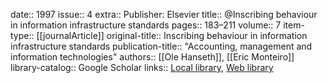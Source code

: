 date:: 1997
issue:: 4
extra:: Publisher: Elsevier
title:: @Inscribing behaviour in information infrastructure standards
pages:: 183–211
volume:: 7
item-type:: [[journalArticle]]
original-title:: Inscribing behaviour in information infrastructure standards
publication-title:: "Accounting, management and information technologies"
authors:: [[Ole Hanseth]], [[Eric Monteiro]]
library-catalog:: Google Scholar
links:: [Local library](zotero://select/library/items/88XKF2U4), [Web library](https://www.zotero.org/users/6520516/items/88XKF2U4)
